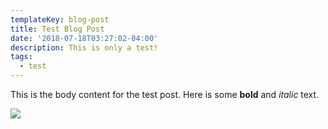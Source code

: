 ```yaml
---
templateKey: blog-post
title: Test Blog Post
date: '2018-07-18T03:27:02-04:00'
description: This is only a test!
tags:
  - test
---
```

This is the body content for the test post. Here is some **bold** and _italic_ text.

![](/img/fb_profilepic.png)
